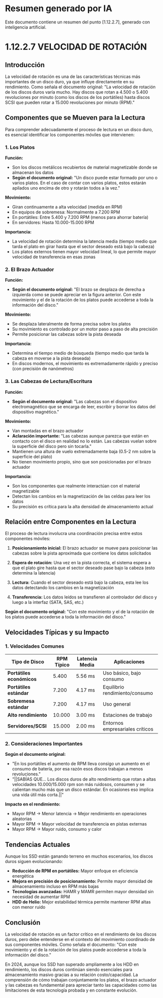 # Resumen generado por IA

Este documento contiene un resumen del punto [1.12.2.7], generado con inteligencia artificial.

# 1.12.2.7 VELOCIDAD DE ROTACIÓN

## Introducción

La velocidad de rotación es una de las características técnicas más importantes de un disco duro, ya que influye directamente en su rendimiento. Como señala el documento original: "La velocidad de rotación de los discos duros varía mucho. Hay discos que rotan a 4.500 o 5.400 revoluciones por minuto (como los discos de los portátiles) hasta discos SCSI que pueden rotar a 15.000 revoluciones por minuto (RPM)."

## Componentes que se Mueven para la Lectura

Para comprender adecuadamente el proceso de lectura en un disco duro, es esencial identificar los componentes móviles que intervienen:

### 1. Los Platos

**Función:** 
- Son los discos metálicos recubiertos de material magnetizable donde se almacenan los datos
- **Según el documento original:** "Un disco puede estar formado por uno o varios platos. En el caso de contar con varios platos, estos estarán apilados uno encima de otro y rotarán todos a la vez."

**Movimiento:**
- Giran continuamente a alta velocidad (medida en RPM)
- En equipos de sobremesa: Normalmente a 7.200 RPM
- En portátiles: Entre 5.400 y 7.200 RPM (menos para ahorrar batería)
- En servidores: Hasta 10.000-15.000 RPM

**Importancia:** 
- La velocidad de rotación determina la latencia media (tiempo medio que tarda el plato en girar hasta que el sector deseado está bajo la cabeza)
- Los platos externos tienen mayor velocidad lineal, lo que permite mayor velocidad de transferencia en esas zonas

### 2. El Brazo Actuador

**Función:**
- **Según el documento original:** "El brazo se desplaza de derecha a izquierda como se puede apreciar en la figura anterior. Con este movimiento y el de la rotación de los platos puede accederse a toda la información del disco."

**Movimiento:**
- Se desplaza lateralmente de forma precisa sobre los platos
- Su movimiento es controlado por un motor paso a paso de alta precisión
- Permite posicionar las cabezas sobre la pista deseada

**Importancia:**
- Determina el tiempo medio de búsqueda (tiempo medio que tarda la cabeza en moverse a la pista deseada)
- En discos modernos, el movimiento es extremadamente rápido y preciso (con precisión de nanómetros)

### 3. Las Cabezas de Lectura/Escritura

**Función:**
- **Según el documento original:** "Las cabezas son el dispositivo electromagnético que se encarga de leer, escribir y borrar los datos del dispositivo magnético."

**Movimiento:**
- Van montadas en el brazo actuador
- **Aclaración importante:** "Las cabezas aunque parezca que están en contacto con el disco en realidad no lo están. Las cabezas vuelan sobre la superficie del disco pero sin tocarla."
- Mantienen una altura de vuelo extremadamente baja (0.5-2 nm sobre la superficie del plato)
- No tienen movimiento propio, sino que son posicionadas por el brazo actuador

**Importancia:**
- Son los componentes que realmente interactúan con el material magnetizable
- Detectan los cambios en la magnetización de las celdas para leer los datos
- Su precisión es crítica para la alta densidad de almacenamiento actual

## Relación entre Componentes en la Lectura

El proceso de lectura involucra una coordinación precisa entre estos componentes móviles:

1. **Posicionamiento inicial:** El brazo actuador se mueve para posicionar las cabezas sobre la pista aproximada que contiene los datos solicitados

2. **Espera de rotación:** Una vez en la pista correcta, el sistema espera a que el plato gire hasta que el sector deseado pase bajo la cabeza (esto determina la latencia)

3. **Lectura:** Cuando el sector deseado está bajo la cabeza, esta lee los datos detectando los cambios en la magnetización

4. **Transferencia:** Los datos leídos se transfieren al controlador del disco y luego a la interfaz (SATA, SAS, etc.)

**Según el documento original:** "Con este movimiento y el de la rotación de los platos puede accederse a toda la información del disco."

## Velocidades Típicas y su Impacto

### 1. Velocidades Comunes

| Tipo de Disco | RPM Típico | Latencia Media | Aplicaciones |
|---------------|------------|----------------|--------------|
| **Portátiles económicos** | 5.400 | 5.56 ms | Uso básico, bajo consumo |
| **Portátiles estándar** | 7.200 | 4.17 ms | Equilibrio rendimiento/consumo |
| **Sobremesa estándar** | 7.200 | 4.17 ms | Uso general |
| **Alto rendimiento** | 10.000 | 3.00 ms | Estaciones de trabajo |
| **Servidores/SCSI** | 15.000 | 2.00 ms | Entornos empresariales críticos |

### 2. Consideraciones Importantes

**Según el documento original:**
- "En los portátiles el aumento de RPM lleva consigo un aumento en el consumo de batería, por esa razón esos discos trabajan a menos revoluciones."
- "||SABÍAS QUE... Los discos duros de alto rendimiento que rotan a altas velocidades 10.000/15.000 rpm son más ruidosos, consumen y se calientan mucho más que un disco estándar. En ocasiones eso implica una vida útil más corta.||"

**Impacto en el rendimiento:**
- Mayor RPM → Menor latencia → Mejor rendimiento en operaciones aleatorias
- Mayor RPM → Mayor velocidad de transferencia en pistas externas
- Mayor RPM → Mayor ruido, consumo y calor

## Tendencias Actuales

Aunque los SSD están ganando terreno en muchos escenarios, los discos duros siguen evolucionando:

- **Reducción de RPM en portátiles:** Mayor enfoque en eficiencia energética
- **Mejora en precisión de posicionamiento:** Permite mayor densidad de almacenamiento incluso en RPM más bajas
- **Tecnologías avanzadas:** HAMR y MAMR permiten mayor densidad sin necesidad de aumentar RPM
- **HDD de Helio:** Mejor estabilidad térmica permite mantener RPM altas con menor ruido

## Conclusión

La velocidad de rotación es un factor crítico en el rendimiento de los discos duros, pero debe entenderse en el contexto del movimiento coordinado de sus componentes móviles. Como señala el documento: "Con este movimiento y el de la rotación de los platos puede accederse a toda la información del disco."

En 2024, aunque los SSD han superado ampliamente a los HDD en rendimiento, los discos duros continúan siendo esenciales para almacenamiento masivo gracias a su relación costo/capacidad. La comprensión de cómo trabajan conjuntamente los platos, el brazo actuador y las cabezas es fundamental para apreciar tanto las capacidades como las limitaciones de esta tecnología probada y en constante evolución.
